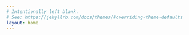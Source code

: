 ```yaml
---
# Intentionally left blank.
# See: https://jekyllrb.com/docs/themes/#overriding-theme-defaults
layout: home
---
```

